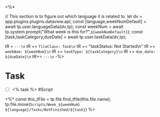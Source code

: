 <%*

// This section is to figure out which language it is related to.
let dv = app.plugins.plugins.dataview.api;
const [language,weekNumDefault] = await tp.user.languageData(dv,tp); 
const weekNum = await tp.system.prompt("What week is this for?",`${weekNumDefault}`);
const [task,taskCategory,dueDate] = await tp.user.taskData(dv,tp);


tR = `---\n`
tR += `fileClass: Task\n`
tR += "taskStatus: Not Started\n"
tR += `weekNum: ${weekNum}\n`
tR += `taskType: ${taskCategory}\n`
tR += `due_date: ${dueDate}\n`
tR+= `---\n`
-%>

# Task
- [ ] <% task %> #Script 


<%*
const this_tFile = tp.file.find_tfile(this.file.name); 
tp.file.move(`Scripts/Week_${weekNum} ${language}/Tasks/NotFinished/${task}`) %> 
